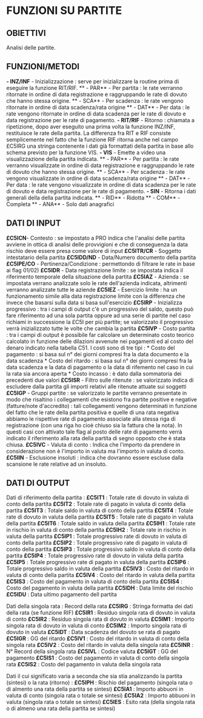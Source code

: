 # FUNZIONI SU PARTITE

## OBIETTIVI
 Analisi delle partite.

## FUNZIONI/METODI

**- INZ/INF** - Inizializzazione :  serve per inizializzare la routine prima di eseguire la funzione RIT/RIF.
**   - PAR** - Per partita :  le rate verranno ritornate in ordine di data registrazione e raggruppando le rate di dovuto che hanno stessa origine.
**   - SCA** - Per scadenza :  le rate vengono ritornate in ordine di data scadenza/rata origine
**   - DAT** - Per data :  le rate vengono ritornate in ordine di data scadenza per le rate di dovuto e data registrazione per le rate di pagamento.
**- RIT/RIF** - Ritorno :  chiamata a ripetizione, dopo aver eseguito una prima volta la funzione INZ/INF, restituisce le rate della partita. La differenza fra RIT e RIF consiste semplicemente nel fatto che la funzione RIF ritorna anche nel campo £C5IRG una stringa contenente i dati già formattati della partita in base allo schema previsto per la funzione VIS.
**- VIS** - Emette a video una visualizzazione della partita indicata.
**   - PAR** - Per partita :  le rate verranno visualizzate in ordine di data registrazione e raggruppando le rate di dovuto che hanno stessa origine.
**   - SCA** - Per scadenza :  le rate vengono visualizzate in ordine di data scadenza/rata origine
**   - DAT** - Per data :  le rate vengono visualizzate in ordine di data scadenza per le rate di dovuto e data registrazione per le rate di pagamento.
**- SIN** - Ritorna i dati generali della della partita indicata.
**   - RID** - Ridotta
**   - COM** - Completa
**   - ANA** - Solo dati anagrafici

## DATI DI INPUT
**£C5ICN**- Contesto :  se impostato a PRO indica che l'analisi delle partita avviene in ottica di analisi delle provvigioni e che di conseguenza la data rischio deve essere presa come valore di input
**£C5ITR/CR** - Soggetto intestatario della partita
**£C5IDD/ND** - Data/Numero documento della partita
**£C5IPE/CO** - Pertinenza/Condizione :  permettondo di filtrare le rate in base ai flag 01/02)
**£C5IDR** - Data registrazione limite :  se impostata indica il riferimento temporale della situazione della partita
**£C5IAZ** - Azienda :  se impostata verrano analizzate solo le rate dell'azienda indicata, altrimenti verranno analizzate tutte le aziende
**£C5IEZ** - Esercizio limite :  ha un funzionamento simile alla data registrazione limite con la differenza che invece che basarsi sulla data si basa sull'esercizio
**£C5IRP** - Inizializza progressivo :  tra i campi di output c'è un progressivo del saldo, questo può fare riferimento ad una sola partita oppure ad una serie di partite nel caso richiami in successione la £C5I per più partite; se valorizzato il progressivo verrà inizializzato tutte le volte che cambia la partita
**£C5IVP** - Costo partita :  tra i campi di output è possibile far calcolare un determinato costo teorico calcolato in funzione delle dilazioni avvenute nei pagamenti ed al costo del denaro indicato nella tabella C51. I costi sono di tre tipi : 
 \* Costo del pagamento :  si basa sul n° dei giorni compresi fra la data documento e la data scadenza
 \* Costo del ritardo :  si basa sul n° dei giorni compresi fra la data scadenza e la data di pagamento o la data di rifemento nel caso in cui la rata sia ancora aperta
 \* Costo incasso :  è dato dalla sommatoria dei precedenti due valori
**£C5ISR** - Filtro sulle ritenute :  se valorizzato indica di escludere dalla partita gli importi relativi alle ritenute attuate sui soggetti
**£C5IGP** - Gruppi partite :  se valorizzato le partite verranno presentate in modo che risaltino i collegamenti che esistono fra partite positive e negative (fatture/note d'accredito) :  tali collegamenti vengono determinati in funzione del fatto che le rate della partita positiva e quelle di una rata negativa abbiamo le rispettive rate di pagamento associate alla stessa riga di registrazione (con una riga ho cioè chiuso sia la fattura che la nota). In questi casi con attivato tale flag al posto delle rate di pagamento verrà indicato il riferimento alla rata della partita di segno opposto che è stata chiusa.
**£C5IVC** - Valuta di conto :  Indica che l'importo da prendere in considerazione non è l'importo in valuta ma l'importo in valuta di conto.
**£C5IIN** - Esclusione insoluti :  indica che dovranno essere escluse dalla scansione le rate relative ad un insoluto.

## DATI DI OUTPUT
Dati di riferimento della partita : 
**£C5IT1** :  Totale rate di dovuto in valuta di conto della partita
**£C5IT2** :  Totale rate di pagato in valuta di conto della partita
**£C5IT3** :  Totale saldo in valuta di conto della partita
**£C5IT4** :  Totale rate di dovuto in valuta della partita
**£C5IT5** :  Totale rate di pagato in valuta della partita
**£C5IT6** :  Totale saldo in valuta della partita
**£C5IH1** :  Totale rate in rischio in valuta di conto della partita
**£C5IH2** :  Totale rate in rischio in valuta della partita
**£C5IP1** :  Totale progressivo rate di dovuto in valuta di conto della partita
**£C5IP2** :  Totale progressivo rate di pagato in valuta di conto della partita
**£C5IP3** :  Totale progressivo saldo in valuta di conto della partita
**£C5IP4** :  Totale progressivo rate di dovuto in valuta della partita
**£C5IP5** :  Totale progressivo rate di pagato in valuta della partita
**£C5IP6** :  Totale progressivo saldo in valuta della partita
**£C5IV3** :  Costo del ritardo in valuta di conto della partita
**£C5IV4** :  Costo del ritardo in valuta della partita
**£C5IS3** :  Costo del pagamento in valuta di conto della partita
**£C5IS4** :  Costo del pagamento in valuta della partita
**£C5IDH** :  Data limite del rischio
**£C5IDU** :  Data ultimo pagamento dell partita

Dati della singola rata :  Record della rata
**£C5IRG** :  Stringa formatta dei dati della rata (se funzione RIF)
**£C5IR1** :  Residuo singola rata di dovuto in valuta di conto
**£C5IR2** :  Residuo singola rata di dovuto in valuta
**£C5IM1** :  Importo singola rata di dovuto in valuta di conto
**£C5IM2** :  Importo singola rata di dovuto in valuta
**£C5IDT** :  Data scadenza del dovuto se rata di pagato
**£C5IGR** :  GG del ritardo
**£C5IV1** :  Costo del ritardo in valuta di conto della singola rata
**£C5IV2** :  Costo del ritardo in valuta della singola rata
**£C5INR** :  N° Record della singola rata
**£C5IVL** :  Codice valuta
**£C5IGT** :  GG del pagamento
**£C5IS1** :  Costo del pagamento in valuta di conto della singola rata
**£C5IS2** :  Costo del pagamento in valuta della singola rata

 Dati il cui significato varia a seconda che sia stia analizzando la partita (sintesi) o la rata (ritorno) : 
**£C5IPH** :  Rischio del pagamento (singola rata o di almento una rata della partita se sintesi)
**£C5IA1** :  Importo abbuoni in valuta di conto (singola rata o totale se sintesi)
**£C5IA2** :  Importo abbuoni in valuta (singola rata o totale se sintesi)
**£C5IES** :  Esito rata (della singola rata o di almeno una rata della partita se sintesi)

